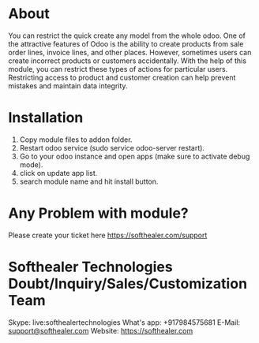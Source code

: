 About
============
You can restrict the quick create any model from the whole odoo. One of the attractive features of Odoo is the ability to create products from sale order lines, invoice lines, and other places. However, sometimes users can create incorrect products or customers accidentally. With the help of this module, you can restrict these types of actions for particular users. Restricting access to product and customer creation can help prevent mistakes and maintain data integrity.

Installation
============
1) Copy module files to addon folder.
2) Restart odoo service (sudo service odoo-server restart).
3) Go to your odoo instance and open apps (make sure to activate debug mode).
4) click on update app list.
5) search module name and hit install button.

Any Problem with module?
=====================================
Please create your ticket here https://softhealer.com/support

Softhealer Technologies Doubt/Inquiry/Sales/Customization Team
=====================================
Skype: live:softhealertechnologies
What's app: +917984575681
E-Mail: support@softhealer.com
Website: https://softhealer.com
